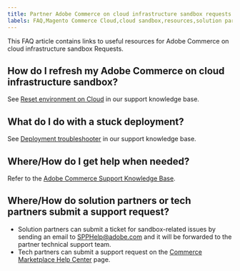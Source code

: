 ```yaml
---
title: Partner Adobe Commerce on cloud infrastructure sandbox requests
labels: FAQ,Magento Commerce Cloud,cloud sandbox,resources,solution partner,stuck deployment,tech partner,Adobe Commerce, cloud infrastructure
---
```


This FAQ article contains links to useful resources for Adobe Commerce on cloud infrastructure sandbox Requests.

<h2 id="how-do-i-refresh-my-cloud-sandbox">How do I refresh my Adobe Commerce on cloud infrastructure sandbox?</h2>

See [Reset environment on Cloud](https://support.magento.com/hc/en-us/articles/360000852534) in our support knowledge base.

<h2 id="what-do-i-do-with-a-stuck-deployment">What do I do with a stuck deployment?</h2>

See [Deployment troubleshooter](https://support.magento.com/hc/en-us/articles/360040986912) in our support knowledge base.

<h2 id="wherehow-do-i-get-help-when-needed">Where/How do I get help when needed?</h2>

Refer to the [Adobe Commerce Support Knowledge Base](https://support.magento.com/hc/en-us).

<h2 id="wherehow-do-solution-partners-or-tech-partners-submit-a-support-request">Where/How do solution partners or tech partners submit a support request?</h2>

* Solution partners can submit a ticket for sandbox-related issues by sending an email to [SPPHelp@adobe.com](mailto:SPPHelp@adobe.com)  and it will be forwarded to the partner technical support team. 
* Tech partners can submit a support request on the [Commerce Marketplace Help Center](https://marketplacesupport.magento.com/hc/en-us/requests) page.
